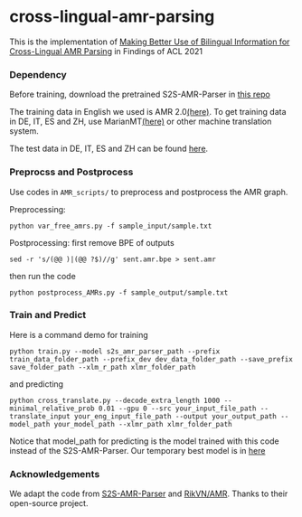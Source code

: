 # cross-lingual-amr-parsing

This is the implementation of [Making Better Use of Bilingual Information for Cross-Lingual AMR Parsing](https://arxiv.org/abs/2106.04814) in Findings of ACL 2021

### Dependency

Before training, download the pretrained S2S-AMR-Parser in [this repo](https://github.com/xdqkid/S2S-AMR-Parser)

The training data in English we used is AMR 2.0[(here)](https://catalog.ldc.upenn.edu/LDC2017T10). To get training data in DE, IT, ES and ZH, use MarianMT[(here)](https://huggingface.co/transformers/model_doc/marian.html) or other machine translation system. 

The test data in DE, IT, ES and ZH can be found [here](https://catalog.ldc.upenn.edu/LDC2020T07). 

### Preprocss and Postprocess

Use codes in `AMR_scripts/` to preprocess and postprocess the AMR graph. 

Preprocessing:

```
python var_free_amrs.py -f sample_input/sample.txt
```

Postprocessing:
first remove BPE of outputs
```
sed -r 's/(@@ )|(@@ ?$)//g' sent.amr.bpe > sent.amr
```
then run the code
```
python postprocess_AMRs.py -f sample_output/sample.txt
```

### Train and Predict

Here is a command demo for training

```
python train.py --model s2s_amr_parser_path --prefix train_data_folder_path --prefix_dev dev_data_folder_path --save_prefix save_folder_path --xlm_r_path xlmr_folder_path
```

and predicting

```
python cross_translate.py --decode_extra_length 1000 --minimal_relative_prob 0.01 --gpu 0 --src your_input_file_path --translate_input your_eng_input_file_path --output your_output_path --model_path your_model_path --xlmr_path xlmr_folder_path
```

Notice that model_path for predicting is the model trained with this code instead of the S2S-AMR-Parser. Our temporary best model is in [here](https://drive.google.com/file/d/1SOJ0fiXpWUCkstBVq-6G9-ed5xjv330w/view?usp=sharing)

### Acknowledgements

We adapt the code from [S2S-AMR-Parser](https://github.com/xdqkid/S2S-AMR-Parser) and [RikVN/AMR](https://github.com/RikVN/AMR). Thanks to their open-source project. 
